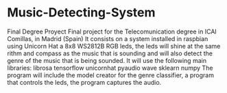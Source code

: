 # Music-Detecting-System
Final Degree Proyect
Final project for the Telecomunication degree in ICAI Comillas, in Madrid (Spain)
It consists on a system installed in raspbian using Unicorn Hat a 8x8 WS2812B RGB leds, the leds will shine at the same rithm and compass as the music that is sounding and will also detect the genre of the music that is being sounded.
It will use the following main libraries:
librosa
tensorflow
unicornhat
pyaudio
wave
sklearn
numpy
The program will include the model creator for the genre classifier, a program that controls the leds, the program captures the audio.
